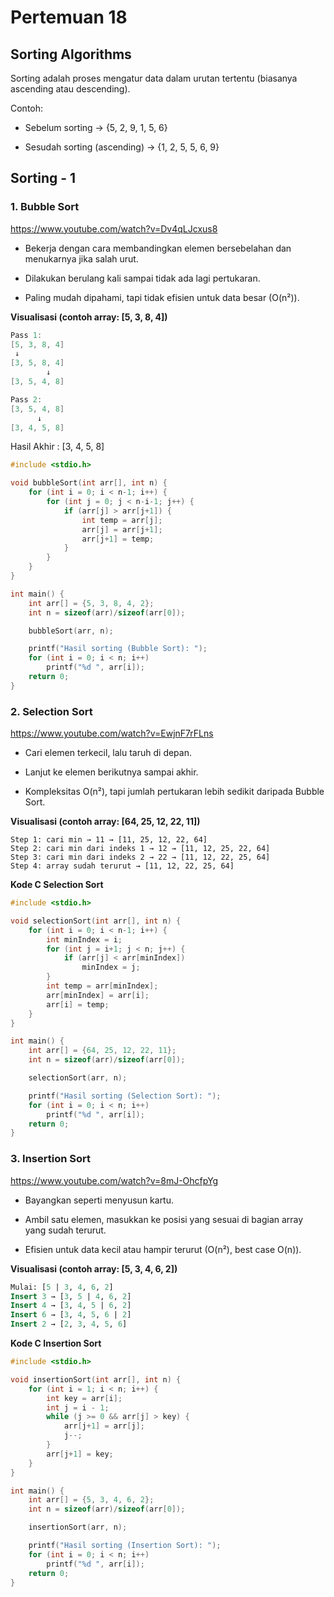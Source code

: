 # Pertemuan 18

## Sorting Algorithms

Sorting adalah proses mengatur data dalam urutan tertentu (biasanya ascending atau descending).

Contoh:

- Sebelum sorting → {5, 2, 9, 1, 5, 6}

- Sesudah sorting (ascending) → {1, 2, 5, 5, 6, 9}

## Sorting - 1

### 1. Bubble Sort

https://www.youtube.com/watch?v=Dv4qLJcxus8

- Bekerja dengan cara membandingkan elemen bersebelahan dan menukarnya jika salah urut.

- Dilakukan berulang kali sampai tidak ada lagi pertukaran.

- Paling mudah dipahami, tapi tidak efisien untuk data besar (O(n²)).

**Visualisasi (contoh array: [5, 3, 8, 4])**

```csharp
Pass 1:
[5, 3, 8, 4]
 ↓
[3, 5, 8, 4]
        ↓
[3, 5, 4, 8]

Pass 2:
[3, 5, 4, 8]
      ↓
[3, 4, 5, 8]

```

Hasil Akhir : [3, 4, 5, 8]

```c
#include <stdio.h>

void bubbleSort(int arr[], int n) {
    for (int i = 0; i < n-1; i++) {
        for (int j = 0; j < n-i-1; j++) {
            if (arr[j] > arr[j+1]) {
                int temp = arr[j];
                arr[j] = arr[j+1];
                arr[j+1] = temp;
            }
        }
    }
}

int main() {
    int arr[] = {5, 3, 8, 4, 2};
    int n = sizeof(arr)/sizeof(arr[0]);

    bubbleSort(arr, n);

    printf("Hasil sorting (Bubble Sort): ");
    for (int i = 0; i < n; i++)
        printf("%d ", arr[i]);
    return 0;
}
```

### 2. Selection Sort

https://www.youtube.com/watch?v=EwjnF7rFLns

- Cari elemen terkecil, lalu taruh di depan.

- Lanjut ke elemen berikutnya sampai akhir.

- Kompleksitas O(n²), tapi jumlah pertukaran lebih sedikit daripada Bubble Sort.

**Visualisasi (contoh array: [64, 25, 12, 22, 11])**

```less
Step 1: cari min → 11 → [11, 25, 12, 22, 64]
Step 2: cari min dari indeks 1 → 12 → [11, 12, 25, 22, 64]
Step 3: cari min dari indeks 2 → 22 → [11, 12, 22, 25, 64]
Step 4: array sudah terurut → [11, 12, 22, 25, 64]
```

**Kode C Selection Sort**

```c
#include <stdio.h>

void selectionSort(int arr[], int n) {
    for (int i = 0; i < n-1; i++) {
        int minIndex = i;
        for (int j = i+1; j < n; j++) {
            if (arr[j] < arr[minIndex])
                minIndex = j;
        }
        int temp = arr[minIndex];
        arr[minIndex] = arr[i];
        arr[i] = temp;
    }
}

int main() {
    int arr[] = {64, 25, 12, 22, 11};
    int n = sizeof(arr)/sizeof(arr[0]);

    selectionSort(arr, n);

    printf("Hasil sorting (Selection Sort): ");
    for (int i = 0; i < n; i++)
        printf("%d ", arr[i]);
    return 0;
}
```

### 3. Insertion Sort

https://www.youtube.com/watch?v=8mJ-OhcfpYg

- Bayangkan seperti menyusun kartu.

- Ambil satu elemen, masukkan ke posisi yang sesuai di bagian array yang sudah terurut.

- Efisien untuk data kecil atau hampir terurut (O(n²), best case O(n)).

**Visualisasi (contoh array: [5, 3, 4, 6, 2])**

```sql
Mulai: [5 | 3, 4, 6, 2]
Insert 3 → [3, 5 | 4, 6, 2]
Insert 4 → [3, 4, 5 | 6, 2]
Insert 6 → [3, 4, 5, 6 | 2]
Insert 2 → [2, 3, 4, 5, 6]
```

**Kode C Insertion Sort**

```c
#include <stdio.h>

void insertionSort(int arr[], int n) {
    for (int i = 1; i < n; i++) {
        int key = arr[i];
        int j = i - 1;
        while (j >= 0 && arr[j] > key) {
            arr[j+1] = arr[j];
            j--;
        }
        arr[j+1] = key;
    }
}

int main() {
    int arr[] = {5, 3, 4, 6, 2};
    int n = sizeof(arr)/sizeof(arr[0]);

    insertionSort(arr, n);

    printf("Hasil sorting (Insertion Sort): ");
    for (int i = 0; i < n; i++)
        printf("%d ", arr[i]);
    return 0;
}
```
